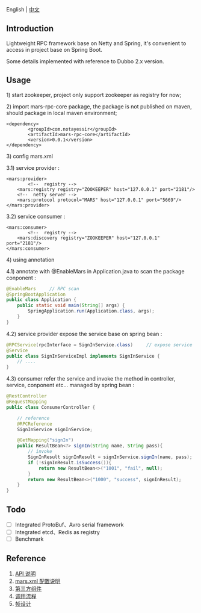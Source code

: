 English | [中文](https://github.com/notayessir/mars-rpc/blob/master/README.md)

## Introduction

Lightweight RPC framework base on Netty and Spring, it's convenient to access in project base on Spring Boot.

Some details implemented with reference to Dubbo 2.x version. 

## Usage

1\) start zookeeper, project only support zookeeper as registry for now;

2\) import mars-rpc-core package, the package is not published on maven, should package in local maven environment;

```
<dependency>
		<groupId>com.notayessir</groupId>
		<artifactId>mars-rpc-core</artifactId>
		<version>0.0.1</version>
</dependency>
```

3\) config mars.xml

3.1\) service provider :

```
<mars:provider>
		<!--  registry -->
    <mars:registry registry="ZOOKEEPER" host="127.0.0.1" port="2181"/>
    <!--  netty server -->
    <mars:protocol protocol="MARS" host="127.0.0.1" port="5669"/>
</mars:provider>
```

3.2\) service consumer :

```
<mars:consumer>
		<!--  registry -->
    <mars:discovery registry="ZOOKEEPER" host="127.0.0.1" port="2181"/>
</mars:consumer>
```

4\) using annotation

4.1\) annotate with @EnableMars in Application.java to scan the package conponent :

```java
@EnableMars		// RPC scan
@SpringBootApplication
public class Application {
    public static void main(String[] args) {
        SpringApplication.run(Application.class, args);
    }
}
```

4.2\) service provider expose the service base on spring bean :

```java
@RPCService(rpcInterface = SignInService.class)		// expose service
@Service
public class SignInServiceImpl implements SignInService {
    // ....
}
```

4.3\) consumer refer the service and invoke the method in controller, service, conponent etc... managed by spring bean :

```java
@RestController
@RequestMapping
public class ConsumerController {

  	// reference
    @RPCReference
    SignInService signInService;

    @GetMapping("signIn")
    public ResultBean<?> signIn(String name, String pass){
      	// invoke
        SignInResult signInResult = signInService.signIn(name, pass);
        if (!signInResult.isSuccess()){
            return new ResultBean<>("1001", "fail", null);
        }
        return new ResultBean<>("1000", "success", signInResult);
    }
}
```

## Todo

- [ ] Integrated ProtoBuf、Avro serial framework
- [ ] Integrated etcd、Redis as registry
- [ ] Benchmark

## Reference

1. [API 说明](https://github.com/notayessir/mars-rpc/blob/master/docs/API.md)
2. [mars.xml 配置说明](https://github.com/notayessir/mars-rpc/blob/master/docs/mars.xml.md)
3. [第三方组件](https://github.com/notayessir/mars-rpc/blob/master/docs/component.md)
4. [调用流程](https://github.com/notayessir/mars-rpc/blob/master/docs/process.md)
5. [帧设计](https://github.com/notayessir/mars-rpc/blob/master/docs/frame.md)

